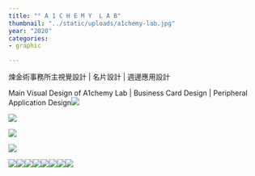 ```yaml
---
title: "° A 1 C H E M Y  L A B"
thumbnail: "../static/uploads/a1chemy-lab.jpg"
year: "2020"
categories:
- graphic

---
```

煉金術事務所主視覺設計 | 名片設計 | 週邊應用設計

Main Visual Design of A1chemy Lab | Business Card Design | Peripheral Application Design![](https://mir-s3-cdn-cf.behance.net/project_modules/fs/59144d97308067.5ec263e3c9779.png)

![](https://mir-s3-cdn-cf.behance.net/project_modules/fs/7d999c97308067.5ec263e3cc4a1.jpg)

![](https://mir-s3-cdn-cf.behance.net/project_modules/fs/f131cf97308067.5ec263e3ca925.jpg)

![](https://mir-s3-cdn-cf.behance.net/project_modules/fs/237a2397308067.5ec263e3ca3c2.jpg)

![](https://mir-s3-cdn-cf.behance.net/project_modules/fs/b6c03697308067.5f2b80aea592d.jpg)![](https://mir-s3-cdn-cf.behance.net/project_modules/fs/ce8be697308067.5ec263e3cbba5.jpg)![](https://mir-s3-cdn-cf.behance.net/project_modules/fs/ff4dff97308067.5ec263e3c8b1e.jpg)![](https://mir-s3-cdn-cf.behance.net/project_modules/fs/da2fed97308067.5ec263e3cce3c.jpg)![](/uploads/a1chemy-logo-32-32.png)![](https://mir-s3-cdn-cf.behance.net/project_modules/2800_opt_1/901a1a97308067.5ec264bc0f0cd.jpg)![](https://mir-s3-cdn-cf.behance.net/project_modules/2800_opt_1/a3b4ea97308067.5ec264bc0f6af.jpg)![](https://mir-s3-cdn-cf.behance.net/project_modules/fs/496de597308067.5ec263e3cb181.jpg)